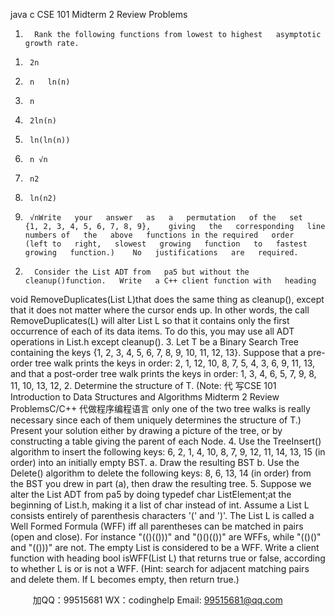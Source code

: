 java c
CSE 101 
Midterm 2 Review Problems
1.       Rank the following functions from lowest to highest   asymptotic   growth rate.
1)      2n
2)      n   ln(n)
3)      n
4)      2ln(n)
5)      ln(ln(n))
6)      n √n
7)      n2
8)      ln(n2)
9)      √nWrite   your   answer   as   a   permutation   of the   set   {1, 2, 3, 4, 5, 6, 7, 8, 9},    giving   the   corresponding   line   numbers of   the   above   functions in the required   order   (left to   right,   slowest   growing   function   to   fastest   growing   function.)    No   justifications   are   required.
2.       Consider the List ADT from   pa5 but without the cleanup()function.   Write   a C++ client function with   heading
void RemoveDuplicates(List L)that   does   the   same   thing   as   cleanup(),   except   that   it   does   not   matter   where   the   cursor   ends   up.      In   other   words,   the   call   RemoveDuplicates(L) will      alter   List   L    so   that   it    contains   only   the    first   occurrence   of   each   of its   data   items.       To   do   this,   you   may   use   all   ADT   operations   in   List.h except cleanup().
3.         Let   T   be a Binary   Search Tree   containing the   keys   {1,   2,   3,   4,   5,   6,   7,   8, 9,   10,   11,   12,   13}.       Suppose that   a pre-order tree walk prints   the keys in order: 2, 1, 12, 10, 8, 7, 5, 4, 3, 6, 9, 11, 13, and that a post-order tree   walk   prints   the   keys   in   order:   1, 3, 4, 6, 5, 7, 9, 8, 11, 10, 13, 12, 2.       Determine   the   structure   of T.   (Note:  代 写CSE 101 Introduction to Data Structures and Algorithms Midterm 2 Review ProblemsC/C++
代做程序编程语言 only   one   of the   two   tree   walks   is   really necessary   since   each   of them   uniquely   determines   the   structure of   T.)    Present your solution either by   drawing   a picture   of   the tree,   or by   constructing   a   table giving   the   parent   of   each   Node.
4.       Use the   TreeInsert()   algorithm to insert the following keys:   6, 2,   1, 4,   10,   8,   7,   9,   12,   11,   14,   13,   15   (in order) into   an initially   empty   BST.
a.       Draw   the   resulting   BST
b.       Use the   Delete()   algorithm   to delete the following keys:   8, 6,   13,   14 (in   order)   from   the   BST   you   drew in part (a), then draw the resulting   tree.
5.       Suppose we alter the   List   ADT   from pa5 by   doing
typedef   char   ListElement;at the beginning of   List.h, making it a list of   char instead of int.    Assume a List L consists entirely   of parenthesis   characters    '('   and    ')'.       The   List   L   is   called   a Well Formed Formula (WFF)   iff   all   parentheses can be matched in pairs (open and close).   For instance   "(()(()))"   and   "()()(())"   are   WFFs, while   "(()()"   and   "(()))"   are not.   The empty List is considered to be a WFF.   Write a client   function with heading
bool   isWFF(List L)
that   returns   true   or   false,   according   to   whether   L   is   or   is   not   a   WFF.      (Hint:   search   for   adjacent   matching pairs and delete them.    If   L   becomes empty, then return true.)







         
加QQ：99515681  WX：codinghelp  Email: 99515681@qq.com
